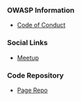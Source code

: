 ### OWASP Information

* [Code of Conduct](https://owasp.org/www-policy/)

### Social Links
* [Meetup](https://www.meetup.com/owasp-vilnius/)
<!---* [OWASP Vilnius on Facebook](https://www.facebook.com/OWASPLithuania)
* [OWASP Vilnius on Twitter](https://twitter.com/OwaspV)
-->

### Code Repository
* [Page Repo](https://github.com/OWASP/www-chapter-vilnius)


